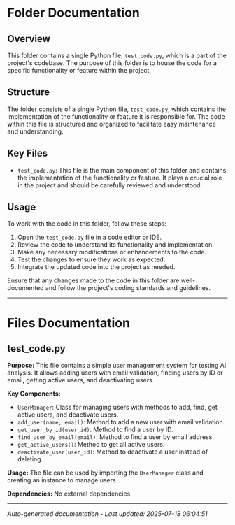 # Folder Documentation

## Overview
This folder contains a single Python file, `test_code.py`, which is a part of the project's codebase. The purpose of this folder is to house the code for a specific functionality or feature within the project.

## Structure
The folder consists of a single Python file, `test_code.py`, which contains the implementation of the functionality or feature it is responsible for. The code within this file is structured and organized to facilitate easy maintenance and understanding.

## Key Files
- `test_code.py`: This file is the main component of this folder and contains the implementation of the functionality or feature. It plays a crucial role in the project and should be carefully reviewed and understood.

## Usage
To work with the code in this folder, follow these steps:
1. Open the `test_code.py` file in a code editor or IDE.
2. Review the code to understand its functionality and implementation.
3. Make any necessary modifications or enhancements to the code.
4. Test the changes to ensure they work as expected.
5. Integrate the updated code into the project as needed.

Ensure that any changes made to the code in this folder are well-documented and follow the project's coding standards and guidelines.

---

# Files Documentation

## test_code.py

**Purpose:** This file contains a simple user management system for testing AI analysis. It allows adding users with email validation, finding users by ID or email, getting active users, and deactivating users.

**Key Components:**
- `UserManager`: Class for managing users with methods to add, find, get active users, and deactivate users.
- `add_user(name, email)`: Method to add a new user with email validation.
- `get_user_by_id(user_id)`: Method to find a user by ID.
- `find_user_by_email(email)`: Method to find a user by email address.
- `get_active_users()`: Method to get all active users.
- `deactivate_user(user_id)`: Method to deactivate a user instead of deleting.

**Usage:** The file can be used by importing the `UserManager` class and creating an instance to manage users.

**Dependencies:** No external dependencies.

---
*Auto-generated documentation - Last updated: 2025-07-18 06:04:51*
